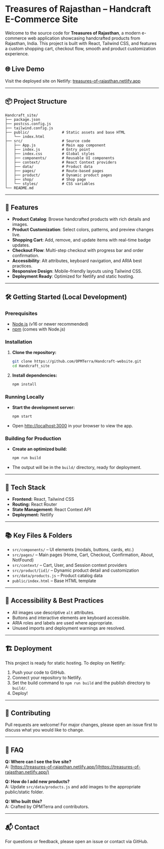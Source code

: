 # Treasures of Rajasthan – Handcraft E-Commerce Site

Welcome to the source code for **Treasures of Rajasthan**, a modern e-commerce web application showcasing handcrafted products from Rajasthan, India. This project is built with React, Tailwind CSS, and features a custom shopping cart, checkout flow, smooth and product customization experience.

## 🌐 Live Demo

Visit the deployed site on Netlify: [treasures-of-rajasthan.netlify.app](https://treasures-of-rajasthan.netlify.app/)

---

## 📦 Project Structure

```
Handcraft_site/
├── package.json
├── postcss.config.js
├── tailwind.config.js
├── public/               # Static assets and base HTML
│   └── index.html
├── src/                  # Source code
│   ├── App.js            # Main app component
│   ├── index.js          # Entry point
│   ├── index.css         # Global styles
│   ├── components/       # Reusable UI components
│   ├── context/          # React Context providers
│   ├── data/             # Product data
│   ├── pages/            # Route-based pages
│   ├── product/          # Dynamic product pages
│   ├── shop/             # Shop page
│   └── styles/           # CSS variables
└── README.md
```

---

## 🚀 Features

- **Product Catalog**: Browse handcrafted products with rich details and images.
- **Product Customization**: Select colors, patterns, and preview changes live.
- **Shopping Cart**: Add, remove, and update items with real-time badge updates.
- **Checkout Flow**: Multi-step checkout with progress bar and order confirmation.
- **Accessibility**: Alt attributes, keyboard navigation, and ARIA best practices.
- **Responsive Design**: Mobile-friendly layouts using Tailwind CSS.
- **Deployment Ready**: Optimized for Netlify and static hosting.

---

## 🛠️ Getting Started (Local Development)

### Prerequisites
- [Node.js](https://nodejs.org/) (v16 or newer recommended)
- [npm](https://www.npmjs.com/) (comes with Node.js)

### Installation
1. **Clone the repository:**
   ```sh
   git clone https://github.com/OPMTerra/Handcraft-website.git
   cd Handcraft_site
   ```
2. **Install dependencies:**
   ```sh
   npm install
   ```

### Running Locally
- **Start the development server:**
  ```sh
  npm start
  ```
- Open [http://localhost:3000](http://localhost:3000) in your browser to view the app.

### Building for Production
- **Create an optimized build:**
  ```sh
  npm run build
  ```
- The output will be in the `build/` directory, ready for deployment.

---

## 🧩 Tech Stack
- **Frontend:** React, Tailwind CSS
- **Routing:** React Router
- **State Management:** React Context API
- **Deployment:** Netlify

---

## 📚 Key Files & Folders
- `src/components/` – UI elements (modals, buttons, cards, etc.)
- `src/pages/` – Main pages (Home, Cart, Checkout, Confirmation, About, NotFound)
- `src/context/` – Cart, User, and Session context providers
- `src/product/[id]/` – Dynamic product detail and customization
- `src/data/products.js` – Product catalog data
- `public/index.html` – Base HTML template

---

## 📝 Accessibility & Best Practices
- All images use descriptive `alt` attributes.
- Buttons and interactive elements are keyboard accessible.
- ARIA roles and labels are used where appropriate.
- Unused imports and deployment warnings are resolved.

---

## 🏗️ Deployment

This project is ready for static hosting. To deploy on Netlify:
1. Push your code to GitHub.
2. Connect your repository to Netlify.
3. Set the build command to `npm run build` and the publish directory to `build/`.
4. Deploy!

---

## 🤝 Contributing

Pull requests are welcome! For major changes, please open an issue first to discuss what you would like to change.

---


## 🙋 FAQ

**Q: Where can I see the live site?**  
A: [https://treasures-of-rajasthan.netlify.app/](https://treasures-of-rajasthan.netlify.app/)

**Q: How do I add new products?**  
A: Update `src/data/products.js` and add images to the appropriate public/static folder.

**Q: Who built this?**  
A: Crafted by OPMTerra and contributors.

---

## 📬 Contact

For questions or feedback, please open an issue or contact via GitHub.
